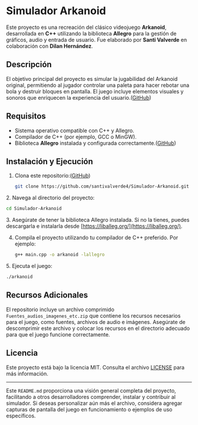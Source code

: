 # Simulador Arkanoid

Este proyecto es una recreación del clásico videojuego **Arkanoid**, desarrollada en **C++** utilizando la biblioteca **Allegro** para la gestión de gráficos, audio y entrada de usuario. Fue elaborado por **Santi Valverde** en colaboración con **Dilan Hernández**.

## Descripción

El objetivo principal del proyecto es simular la jugabilidad del Arkanoid original, permitiendo al jugador controlar una paleta para hacer rebotar una bola y destruir bloques en pantalla. El juego incluye elementos visuales y sonoros que enriquecen la experiencia del usuario.([GitHub][1])

## Requisitos

* Sistema operativo compatible con C++ y Allegro.
* Compilador de C++ (por ejemplo, GCC o MinGW).
* Biblioteca **Allegro** instalada y configurada correctamente.([GitHub][2])

## Instalación y Ejecución

1. Clona este repositorio:([GitHub][3])

   ```bash
   git clone https://github.com/santivalverde4/Simulador-Arkanoid.git
   ```


2\. Navega al directorio del proyecto:

```bash
cd Simulador-Arkanoid
```


3\. Asegúrate de tener la biblioteca Allegro instalada. Si no la tienes, puedes descargarla e instalarla desde [https://liballeg.org/](https://liballeg.org/).

4. Compila el proyecto utilizando tu compilador de C++ preferido. Por ejemplo:

   ```bash
   g++ main.cpp -o arkanoid -lallegro
   ```


5\. Ejecuta el juego:

```bash
./arkanoid
```



## Recursos Adicionales

El repositorio incluye un archivo comprimido `Fuentes_audios_imagenes_etc.zip` que contiene los recursos necesarios para el juego, como fuentes, archivos de audio e imágenes. Asegúrate de descomprimir este archivo y colocar los recursos en el directorio adecuado para que el juego funcione correctamente.

## Licencia

Este proyecto está bajo la licencia MIT. Consulta el archivo [LICENSE](LICENSE) para más información.

---

Este `README.md` proporciona una visión general completa del proyecto, facilitando a otros desarrolladores comprender, instalar y contribuir al simulador. Si deseas personalizar aún más el archivo, considera agregar capturas de pantalla del juego en funcionamiento o ejemplos de uso específicos.

[1]: https://github.com/Kensukeken/Arkanoid-Game?utm_source=chatgpt.com "Arkanoid Game using Java. - GitHub"
[2]: https://github.com/Kielx/Arkanoid?utm_source=chatgpt.com "Kielx/Arkanoid - GitHub"
[3]: https://github.com/Kevinfied/Arkanoid?utm_source=chatgpt.com "Kevinfied/Arkanoid: ICS4U Midterm project - Simple Game Assignment"
